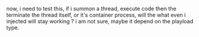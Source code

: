now, i need to test this, if i summon a thread, execute code then the terminate the thread itself, or it's container process, will the what even i injected will stay working ? i am not sure, maybe it depend on the playload type.

